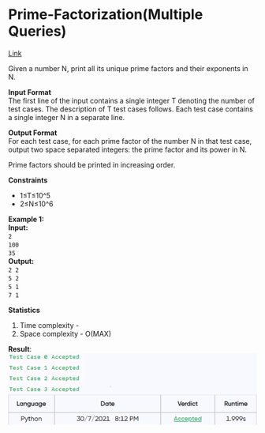 # Prime-Factorization(Multiple Queries)

[Link](https://renaissance.programmingpathshala.com/practice/30?sectionId=1&moduleId=1&topicId=2&subtopicId=25&assignmentId=5)

Given a number N, print all its unique prime factors and their exponents in N.

**Input Format**  
The first line of the input contains a single integer T denoting the number of test cases.
The description of T test cases follows.
Each test case contains a single integer N in a separate line.

**Output Format**  
For each test case, for each prime factor of the number N in that test case, output two space separated integers: the prime factor and its power in N.

Prime factors should be printed in increasing order.

**Constraints**

- 1≤T≤10^5
- 2≤N≤10^6

**Example 1:**  
**Input:**  
`2`  
`100`  
`35`  
**Output:**  
`2 2`  
`5 2`  
`5 1`  
`7 1`

**Statistics**

1. Time complexity -
2. Space complexity - O(MAX)

**Result**:  
![Result image](<https://github.com/SanjampreetSingh/PP/blob/master/Programming%20Pathshala/Mathematics%20Code/Prime-Factorization(Multiple%20Queries)/image.jpg>)
